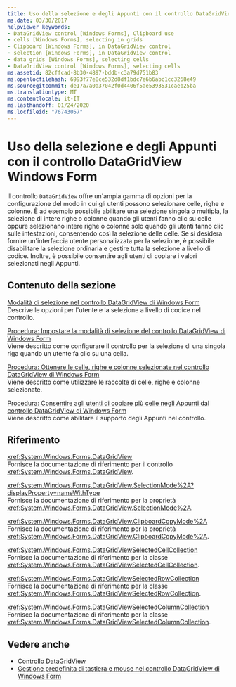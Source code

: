 ```yaml
---
title: Uso della selezione e degli Appunti con il controllo DataGridView
ms.date: 03/30/2017
helpviewer_keywords:
- DataGridView control [Windows Forms], Clipboard use
- cells [Windows Forms], selecting in grids
- Clipboard [Windows Forms], in DataGridView control
- selection [Windows Forms], in DataGridView control
- data grids [Windows Forms], selecting cells
- DataGridView control [Windows Forms], selecting cells
ms.assetid: 82cffcad-8b30-4897-bddb-c3a79d751b83
ms.openlocfilehash: 6993f77e8ce532d8df1bdc7e6b6abc1cc3268e49
ms.sourcegitcommit: de17a7a0a37042f0d4406f5ae5393531caeb25ba
ms.translationtype: MT
ms.contentlocale: it-IT
ms.lasthandoff: 01/24/2020
ms.locfileid: "76743057"
---
```

# <a name="selection-and-clipboard-use-with-the-windows-forms-datagridview-control"></a>Uso della selezione e degli Appunti con il controllo DataGridView Windows Form
Il controllo `DataGridView` offre un'ampia gamma di opzioni per la configurazione del modo in cui gli utenti possono selezionare celle, righe e colonne. È ad esempio possibile abilitare una selezione singola o multipla, la selezione di intere righe o colonne quando gli utenti fanno clic su celle oppure selezionano intere righe o colonne solo quando gli utenti fanno clic sulle intestazioni, consentendo così la selezione delle celle. Se si desidera fornire un'interfaccia utente personalizzata per la selezione, è possibile disabilitare la selezione ordinaria e gestire tutta la selezione a livello di codice. Inoltre, è possibile consentire agli utenti di copiare i valori selezionati negli Appunti.  
  
## <a name="in-this-section"></a>Contenuto della sezione  
 [Modalità di selezione nel controllo DataGridView di Windows Form](selection-modes-in-the-windows-forms-datagridview-control.md)  
 Descrive le opzioni per l'utente e la selezione a livello di codice nel controllo.  
  
 [Procedura: Impostare la modalità di selezione del controllo DataGridView di Windows Form](how-to-set-the-selection-mode-of-the-windows-forms-datagridview-control.md)  
 Viene descritto come configurare il controllo per la selezione di una singola riga quando un utente fa clic su una cella.  
  
 [Procedura: Ottenere le celle, righe e colonne selezionate nel controllo DataGridView di Windows Form](selected-cells-rows-and-columns-datagridview.md)  
 Viene descritto come utilizzare le raccolte di celle, righe e colonne selezionate.  
  
 [Procedura: Consentire agli utenti di copiare più celle negli Appunti dal controllo DataGridView di Windows Form](enable-users-to-copy-multiple-cells-to-the-clipboard-datagridview.md)  
 Viene descritto come abilitare il supporto degli Appunti nel controllo.  
  
## <a name="reference"></a>Riferimento  
 <xref:System.Windows.Forms.DataGridView>  
 Fornisce la documentazione di riferimento per il controllo <xref:System.Windows.Forms.DataGridView>.  
  
 <xref:System.Windows.Forms.DataGridView.SelectionMode%2A?displayProperty=nameWithType>  
 Fornisce la documentazione di riferimento per la proprietà <xref:System.Windows.Forms.DataGridView.SelectionMode%2A>.  
  
 <xref:System.Windows.Forms.DataGridView.ClipboardCopyMode%2A>  
 Fornisce la documentazione di riferimento per la proprietà <xref:System.Windows.Forms.DataGridView.ClipboardCopyMode%2A>.  
  
 <xref:System.Windows.Forms.DataGridViewSelectedCellCollection>  
 Fornisce la documentazione di riferimento per la classe <xref:System.Windows.Forms.DataGridViewSelectedCellCollection>.  
  
 <xref:System.Windows.Forms.DataGridViewSelectedRowCollection>  
 Fornisce la documentazione di riferimento per la classe <xref:System.Windows.Forms.DataGridViewSelectedRowCollection>.  
  
 <xref:System.Windows.Forms.DataGridViewSelectedColumnCollection>  
 Fornisce la documentazione di riferimento per la classe <xref:System.Windows.Forms.DataGridViewSelectedColumnCollection>.  
  
## <a name="see-also"></a>Vedere anche

- [Controllo DataGridView](datagridview-control-windows-forms.md)
- [Gestione predefinita di tastiera e mouse nel controllo DataGridView di Windows Form](default-keyboard-and-mouse-handling-in-the-windows-forms-datagridview-control.md)
